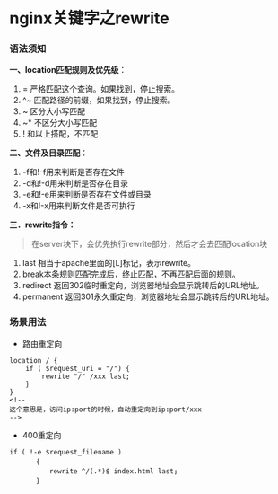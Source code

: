 # nginx关键字之rewrite
### 语法须知
**一、location匹配规则及优先级**：    
1. = 严格匹配这个查询。如果找到，停止搜索。
2. ^~ 匹配路径的前缀，如果找到，停止搜索。
3. ~ 区分大小写匹配
4. ~* 不区分大小写匹配 
5. ! 和以上搭配，不匹配

**二、文件及目录匹配**：
1. -f和!-f用来判断是否存在文件
2. -d和!-d用来判断是否存在目录
3. -e和!-e用来判断是否存在文件或目录
4. -x和!-x用来判断文件是否可执行

**三．rewrite指令：**
>在server块下，会优先执行rewrite部分，然后才会去匹配location块 
1. last 相当于apache里面的[L]标记，表示rewrite。
2. break本条规则匹配完成后，终止匹配，不再匹配后面的规则。
3. redirect 返回302临时重定向，浏览器地址会显示跳转后的URL地址。
4. permanent 返回301永久重定向，浏览器地址会显示跳转后的URL地址。



















### 场景用法

- 路由重定向
```
location / {
    if ( $request_uri = "/") {
        rewrite "/" /xxx last;
    }
}
<!--
这个意思是，访问ip:port的时候，自动重定向到ip:port/xxx
-->
```
- 400重定向
```
if ( !-e $request_filename )
　　　　{
　　　　　　rewrite ^/(.*)$ index.html last;
　　　　}

```